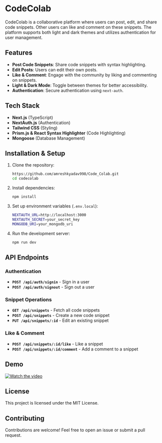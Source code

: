# CodeColab

CodeColab is a collaborative platform where users can post, edit, and share code snippets. Other users can like and comment on these snippets. The platform supports both light and dark themes and utilizes authentication for user management.

## Features
- **Post Code Snippets**: Share code snippets with syntax highlighting.
- **Edit Posts**: Users can edit their own posts.
- **Like & Comment**: Engage with the community by liking and commenting on snippets.
- **Light & Dark Mode**: Toggle between themes for better accessibility.
- **Authentication**: Secure authentication using `next-auth`.

## Tech Stack
- **Next.js** (TypeScript)
- **NextAuth.js** (Authentication)
- **Tailwind CSS** (Styling)
- **Prism.js & React Syntax Highlighter** (Code Highlighting)
- **Mongoose** (Database Management)

## Installation & Setup
1. Clone the repository:
   ```sh
   https://github.com/amreshkyadav998/Code_Colab.git
   cd codecolab
   ```
2. Install dependencies:
   ```sh
   npm install
   ```
3. Set up environment variables (`.env.local`):
   ```sh
   NEXTAUTH_URL=http://localhost:3000
   NEXTAUTH_SECRET=your_secret_key
   MONGODB_URI=your_mongodb_uri
   ```
4. Run the development server:
   ```sh
   npm run dev
   ```

## API Endpoints
### Authentication
- **`POST /api/auth/signin`** - Sign in a user
- **`POST /api/auth/signout`** - Sign out a user

### Snippet Operations
- **`GET /api/snippets`** - Fetch all code snippets
- **`POST /api/snippets`** - Create a new code snippet
- **`PUT /api/snippets/:id`** - Edit an existing snippet

### Like & Comment
- **`POST /api/snippets/:id/like`** - Like a snippet
- **`POST /api/snippets/:id/comment`** - Add a comment to a snippet

## Demo
[![Watch the video](https://img.youtube.com/vi/your_video_id/0.jpg)](https://www.youtube.com/watch?v=your_video_id)

## License
This project is licensed under the MIT License.

## Contributing
Contributions are welcome! Feel free to open an issue or submit a pull request.

